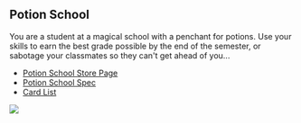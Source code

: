 ## Potion School

You are a student at a magical school with a penchant for potions. Use your skills to earn the best grade possible by the end of the semester, or sabotage your classmates so they can't get ahead of you...

* [Potion School Store Page](https://www.drivethrucards.com/product/305213/Potion-School)
* [Potion School Spec](https://docs.google.com/document/d/1EDbpNVyBhdiAEOdDlPOLLPAa3LmhSxQVRxmoZSkwh-M/edit?usp=sharing)
* [Card List](https://docs.google.com/spreadsheets/d/1SpdVTIIJ9-e-sVZA1mZ5Lnw6EXEDAUMBSQJHrzKz9A8/edit?usp=sharing)

<p style="align-self: center">
	<a href="/img/white_ingredient.png" target="_blank">
		<img src="/img/white_ingredient.png" style="max-width: 150px" />
	</a>
</p>